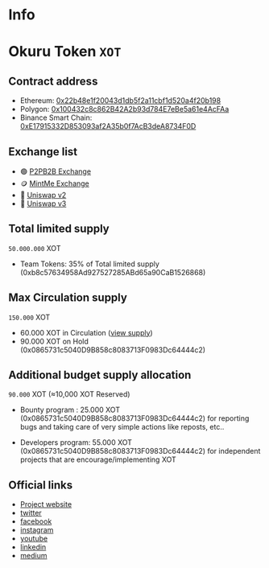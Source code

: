 # Info
# Okuru Token `XOT`

## Contract address

- Ethereum: [0x22b48e1f20043d1db5f2a11cbf1d520a4f20b198](https://etherscan.io/token/0x22b48e1f20043d1db5f2a11cbf1d520a4f20b198)
- Polygon: [0x100432c8c862B42A2b93d784E7eBe5a61e4AcFAa](https://polygonscan.com/token/0x100432c8c862b42a2b93d784e7ebe5a61e4acfaa)
- Binance Smart Chain: [0xE17915332D853093af2A35b0f7AcB3deA8734F0D](https://bscscan.com/token/0xe17915332d853093af2a35b0f7acb3dea8734f0d)

## Exchange list

- 🟢 [P2PB2B Exchange](https://p2pb2b.com/trade/XOT_USDT/)
- 🪙 [MintMe Exchange](https://www.mintme.com/token/Okuru%20Token)
- 🦄 [Uniswap v2](https://v2.info.uniswap.org/token/0x22b48e1f20043d1db5f2a11cbf1d520a4f20b198)
- 🦄 [Uniswap v3](https://info.uniswap.org/#/tokens/0x22b48e1f20043d1db5f2a11cbf1d520a4f20b198)


## Total limited supply

`50.000.000` XOT
- Team Tokens: 35% of Total limited supply (0xb8c57634958Ad927527285ABd65a90CaB1526868)

## Max Сirculation supply

`150.000` XOT
- 60.000 XOT in Сirculation ([view supply](https://nomics.com/assets/xot2-okuru-token))
- 90.000 XOT on Hold (0x0865731c5040D9B858c8083713F0983Dc64444c2)

## Additional budget supply allocation

`90.000` XOT (≈10,000 XOT Reserved)

- Bounty program : 25.000 XOT (0x0865731c5040D9B858c8083713F0983Dc64444c2)
for reporting bugs and taking care of very simple actions like reposts, etc..

- Developers program: 55.000 XOT (0x0865731c5040D9B858c8083713F0983Dc64444c2)
for independent projects that are encourage/implementing XOT


## Official links

- [Project website](https://www.okurutoken.org/)
- [twitter](https://twitter.com/OkuruToken)
- [facebook](https://www.facebook.com/Okuru.xot)
- [instagram](https://www.instagram.com/okuru.xot/)
- [youtube](https://www.youtube.com/channel/UC7-NLrvNnHvlgeSsm6Z0wAQ)
- [linkedin](https://www.linkedin.com/company/elsnernord/)
- [medium](https://okurutoken.medium.com/)
